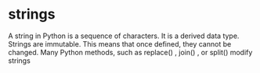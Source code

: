 # strings
 A string in Python is a sequence of characters. It is a derived data type. Strings are immutable. This means that once defined, they cannot be changed. Many Python methods, such as replace() , join() , or split() modify strings
